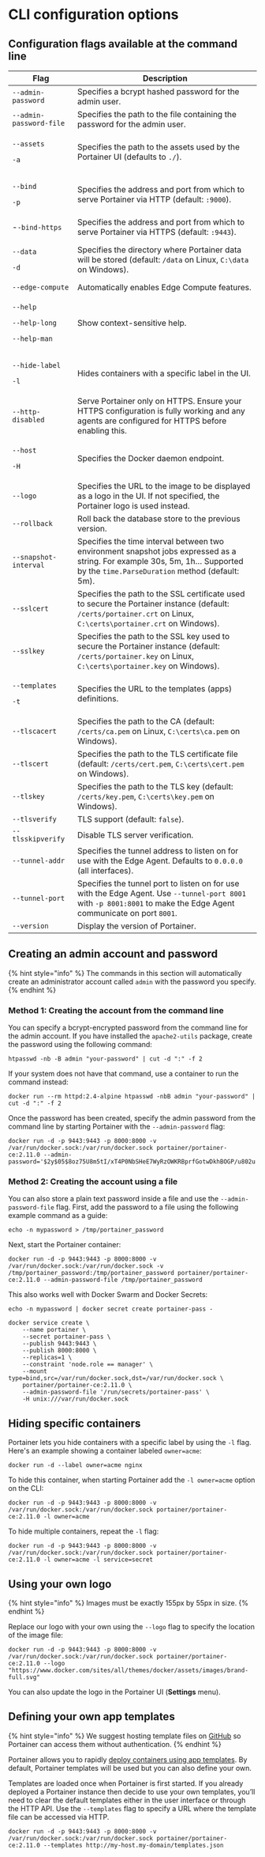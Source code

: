 # CLI configuration options

## Configuration flags available at the command line

| Flag                                                                                    | Description                                                                                                                                                                   |
| --------------------------------------------------------------------------------------- | ----------------------------------------------------------------------------------------------------------------------------------------------------------------------------- |
| `--admin-password`                                                                      | Specifies a bcrypt hashed password for the admin user.                                                                                                                        |
| `--admin-password-file`                                                                 | Specifies the path to the file containing the password for the admin user.                                                                                                    |
| <p><code>--assets</code></p><p><code>-a</code></p>                                      | Specifies the path to the assets used by the Portainer UI (defaults to `./`).                                                                                                 |
| <p><code>--bind</code></p><p><code>-p</code></p>                                        | Specifies the address and port from which to serve Portainer via HTTP (default: `:9000`).                                                                                     |
| -`-bind-https`                                                                          | Specifies the address and port from which to serve Portainer via HTTPS (default: `:9443`).                                                                                    |
| <p><code>--data</code></p><p><code>-d</code></p>                                        | Specifies the directory where Portainer data will be stored (default: `/data` on Linux, `C:\data` on Windows).                                                                |
| `--edge-compute`                                                                        | Automatically enables Edge Compute features.                                                                                                                                  |
| <p><code>--help</code></p><p><code>--help-long</code></p><p><code>--help-man</code></p> | Show context-sensitive help.                                                                                                                                                  |
| <p><code>--hide-label</code></p><p><code>-l</code></p>                                  | Hides containers with a specific label in the UI.                                                                                                                             |
| `--http-disabled`                                                                       | Serve Portainer only on HTTPS. Ensure your HTTPS configuration is fully working and any agents are configured for HTTPS before enabling this.                                 |
| <p><code>--host</code></p><p><code>-H</code></p>                                        | Specifies the Docker daemon endpoint.                                                                                                                                         |
| `--logo`                                                                                | Specifies the URL to the image to be displayed as a logo in the UI. If not specified, the Portainer logo is used instead.                                                     |
| `--rollback`                                                                            | Roll back the database store to the previous version.                                                                                                                         |
| `--snapshot-interval`                                                                   | Specifies the time interval between two environment snapshot jobs expressed as a string. For example 30s, 5m, 1h… Supported by the `time.ParseDuration` method (default: 5m). |
| `--sslcert`                                                                             | Specifies the path to the SSL certificate used to secure the Portainer instance (default: `/certs/portainer.crt` on Linux, `C:\certs\portainer.crt` on Windows).              |
| `--sslkey`                                                                              | Specifies the path to the SSL key used to secure the Portainer instance (default: `/certs/portainer.key` on Linux, `C:\certs\portainer.key` on Windows).                      |
| <p><code>--templates</code></p><p><code>-t</code></p>                                   | Specifies the URL to the templates (apps) definitions.                                                                                                                        |
| `--tlscacert`                                                                           | Specifies the path to the CA (default: `/certs/ca.pem` on Linux, `C:\certs\ca.pem` on Windows).                                                                               |
| `--tlscert`                                                                             | Specifies the path to the TLS certificate file (default: `/certs/cert.pem`, `C:\certs\cert.pem` on Windows).                                                                  |
| `--tlskey`                                                                              | Specifies the path to the TLS key (default: `/certs/key.pem`, `C:\certs\key.pem` on Windows).                                                                                 |
| `--tlsverify`                                                                           | TLS support (default: `false`).                                                                                                                                               |
| `--tlsskipverify`                                                                       | Disable TLS server verification.                                                                                                                                              |
| `--tunnel-addr`                                                                         | Specifies the tunnel address to listen on for use with the Edge Agent. Defaults to `0.0.0.0` (all interfaces).                                                                |
| `--tunnel-port`                                                                         | Specifies the tunnel port to listen on for use with the Edge Agent. Use `--tunnel-port 8001` with `-p 8001:8001` to make the Edge Agent communicate on port `8001`.           |
| `--version`                                                                             | Display the version of Portainer.                                                                                                                                             |

## Creating an admin account and password

{% hint style="info" %}
The commands in this section will automatically create an administrator account called `admin` with the password you specify.
{% endhint %}

### Method 1: Creating the account from the command line

You can specify a bcrypt-encrypted password from the command line for the admin account. If you have installed the `apache2-utils` package, create the password using the following command:&#x20;

```
htpasswd -nb -B admin "your-password" | cut -d ":" -f 2
```

If your system does not have that command, use a container to run the command instead:

```
docker run --rm httpd:2.4-alpine htpasswd -nbB admin "your-password" | cut -d ":" -f 2
```

Once the password has been created, specify the admin password from the command line by starting Portainer with the `--admin-password` flag:

```
docker run -d -p 9443:9443 -p 8000:8000 -v /var/run/docker.sock:/var/run/docker.sock portainer/portainer-ce:2.11.0 --admin-password='$2y$05$8oz75U8m5tI/xT4P0NbSHeE7WyRzOWKRBprfGotwDkhBOGP/u802u'
```

### Method 2: Creating the account using a file

You can also store a plain text password inside a file and use the `--admin-password-file` flag. First, add the password to a file using the following example command as a guide:

```
echo -n mypassword > /tmp/portainer_password
```

Next, start the Portainer container:

```
docker run -d -p 9443:9443 -p 8000:8000 -v /var/run/docker.sock:/var/run/docker.sock -v /tmp/portainer_password:/tmp/portainer_password portainer/portainer-ce:2.11.0 --admin-password-file /tmp/portainer_password
```

This also works well with Docker Swarm and Docker Secrets:

```
echo -n mypassword | docker secret create portainer-pass -
```

```
docker service create \
    --name portainer \
    --secret portainer-pass \
    --publish 9443:9443 \
    --publish 8000:8000 \
    --replicas=1 \
    --constraint 'node.role == manager' \
    --mount type=bind,src=/var/run/docker.sock,dst=/var/run/docker.sock \
    portainer/portainer-ce:2.11.0 \
    --admin-password-file '/run/secrets/portainer-pass' \
    -H unix:///var/run/docker.sock
```

## Hiding specific containers

Portainer lets you hide containers with a specific label by using the `-l` flag. Here's an example showing a container labeled `owner=acme`:

```
docker run -d --label owner=acme nginx
```

To hide this container, when starting Portainer add the `-l owner=acme` option on the CLI:

```
docker run -d -p 9443:9443 -p 8000:8000 -v /var/run/docker.sock:/var/run/docker.sock portainer/portainer-ce:2.11.0 -l owner=acme
```

To hide multiple containers, repeat the `-l` flag:

```
docker run -d -p 9443:9443 -p 8000:8000 -v /var/run/docker.sock:/var/run/docker.sock portainer/portainer-ce:2.11.0 -l owner=acme -l service=secret
```

## Using your own logo

{% hint style="info" %}
Images must be exactly 155px by 55px in size.
{% endhint %}

Replace our logo with your own using the `--logo` flag to specify the location of the image file:

```
docker run -d -p 9443:9443 -p 8000:8000 -v /var/run/docker.sock:/var/run/docker.sock portainer/portainer-ce:2.11.0 --logo "https://www.docker.com/sites/all/themes/docker/assets/images/brand-full.svg"
```

You can also update the logo in the Portainer UI (**Settings** menu).

## Defining your own app templates

{% hint style="info" %}
We suggest hosting template files on [GitHub](https://www.github.com) so Portainer can access them without authentication.
{% endhint %}

Portainer allows you to rapidly [deploy containers using app templates](../user/docker/templates/deploy-container.md). By default, Portainer templates will be used but you can also define your own.

Templates are loaded once when Portainer is first started. If you already deployed a Portainer instance then decide to use your own templates, you’ll need to clear the default templates either in the user interface or through the HTTP API. Use the `--templates` flag to specify a URL where the template file can be accessed via HTTP.

```
docker run -d -p 9443:9443 -p 8000:8000 -v /var/run/docker.sock:/var/run/docker.sock portainer/portainer-ce:2.11.0 --templates http://my-host.my-domain/templates.json
```
